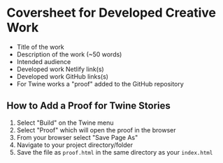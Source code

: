 # Coversheet for Developed Creative Work

- Title of the work
- Description of the work (~50 words)
- Intended audience
- Developed work Netlify link(s)
- Developed work GitHub links(s)
- For Twine works a "proof" added to the GitHub repository

## How to Add a Proof for Twine Stories

1. Select "Build" on the Twine menu
2. Select "Proof" which will open the proof in the browser
3. From your browser select "Save Page As"
4. Navigate to your project directory/folder
5. Save the file as `proof.html` in the same directory as your `index.html`
